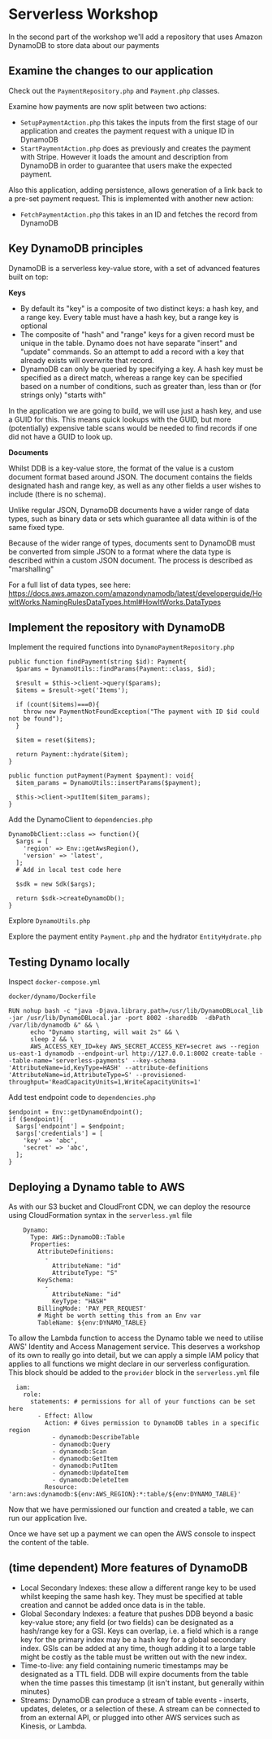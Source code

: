 # Serverless Workshop

In the second part of the workshop we'll add a repository that uses Amazon DynamoDB to store data about our payments

## Examine the changes to our application

Check out the `PaymentRepository.php` and `Payment.php` classes.

Examine how payments are now split between two actions:

* `SetupPaymentAction.php` this takes the inputs from the first stage
  of our application and creates the payment request with a unique ID in
  DynamoDB
* `StartPaymentAction.php` does as previously and creates the payment with
  Stripe. However it loads the amount and description from DynamoDB in
  order to guarantee that users make the expected payment.
  
Also this application, adding persistence, allows generation of a
link back to a pre-set payment request. This is implemented with another
new action:

* `FetchPaymentAction.php` this takes in an ID and fetches the record
  from DynamoDB

## Key DynamoDB principles

DynamoDB is a serverless key-value store, with a set of advanced
features built on top:

**Keys**

* By default its "key" is a composite of two distinct keys: a hash
  key, and a range key. Every table must have a hash key, but a range
  key is optional
* The composite of "hash" and "range" keys for a given record must be
  unique in the table. Dynamo does not have separate "insert" and
  "update" commands. So an attempt to add a record with a key that
  already exists will overwrite that record.
* DynamoDB can only be queried by specifying a key. A hash key must be
  specified as a direct match, whereas a range key can be specified based
  on a number of conditions, such as greater than, less than or (for
  strings only) "starts with"
  
In the application we are going to build, we will use just a hash key,
and use a GUID for this. This means quick lookups with the GUID, but
more (potentially) expensive table scans would be needed to find records
if one did not have a GUID to look up.

**Documents**

Whilst DDB is a key-value store, the format of the value is a custom
document format based around JSON. The document contains the fields designated hash and range key, as well as any other fields a user
wishes to include (there is no schema).

Unlike regular JSON, DynamoDB documents have a wider range of data types,
such as binary data or sets which guarantee all data within is of the
same fixed type.

Because of the wider range of types, documents sent to DynamoDB must be
converted from simple JSON to a format where the data type is described
within a custom JSON document. The process is described as "marshalling"

For a full list of data types, see here:
https://docs.aws.amazon.com/amazondynamodb/latest/developerguide/HowItWorks.NamingRulesDataTypes.html#HowItWorks.DataTypes

## Implement the repository with DynamoDB

Implement the required functions into `DynamoPaymentRepository.php`

```
public function findPayment(string $id): Payment{
  $params = DynamoUtils::findParams(Payment::class, $id);

  $result = $this->client->query($params);
  $items = $result->get('Items');

  if (count($items)===0){
    throw new PaymentNotFoundException("The payment with ID $id could not be found");
  }

  $item = reset($items);

  return Payment::hydrate($item);
}

public function putPayment(Payment $payment): void{
  $item_params = DynamoUtils::insertParams($payment);

  $this->client->putItem($item_params);
}
```

Add the DynamoClient to `dependencies.php`

```
DynamoDbClient::class => function(){
  $args = [
    'region' => Env::getAwsRegion(),
    'version' => 'latest',
  ];
  # Add in local test code here

  $sdk = new Sdk($args);

  return $sdk->createDynamoDb();
}
```

Explore `DynamoUtils.php`

Explore the payment entity `Payment.php` and the hydrator `EntityHydrate.php`

## Testing Dynamo locally

Inspect `docker-compose.yml`

`docker/dynamo/Dockerfile`

```
RUN nohup bash -c "java -Djava.library.path=/usr/lib/DynamoDBLocal_lib -jar /usr/lib/DynamoDBLocal.jar -port 8002 -sharedDb  -dbPath /var/lib/dynamodb &" && \
      echo "Dynamo starting, will wait 2s" && \
      sleep 2 && \
      AWS_ACCESS_KEY_ID=key AWS_SECRET_ACCESS_KEY=secret aws --region us-east-1 dynamodb --endpoint-url http://127.0.0.1:8002 create-table --table-name='serverless-payments' --key-schema 'AttributeName=id,KeyType=HASH' --attribute-definitions 'AttributeName=id,AttributeType=S' --provisioned-throughput='ReadCapacityUnits=1,WriteCapacityUnits=1'
```

Add test endpoint code to `dependencies.php`

```
$endpoint = Env::getDynamoEndpoint();
if ($endpoint){
  $args['endpoint'] = $endpoint;
  $args['credentials'] = [
    'key' => 'abc',
    'secret' => 'abc',
  ];
}
```

## Deploying a Dynamo table to AWS

As with our S3 bucket and CloudFront CDN, we can deploy the resource
using CloudFormation syntax in the `serverless.yml` file

```
    Dynamo:
      Type: AWS::DynamoDB::Table
      Properties:
        AttributeDefinitions:
          -
            AttributeName: "id"
            AttributeType: "S"
        KeySchema:
          -
            AttributeName: "id"
            KeyType: "HASH"
        BillingMode: 'PAY_PER_REQUEST'
        # Might be worth setting this from an Env var
        TableName: ${env:DYNAMO_TABLE}
```

To allow the Lambda function to access the Dynamo table we need to
utilise AWS' Identity and Access Management service. This deserves
a workshop of its own to really go into detail, but we can apply
a simple IAM policy that applies to all functions we might declare in
our serverless configuration. This block should be added to the
`provider` block in the `serverless.yml` file

```
  iam:
    role:
      statements: # permissions for all of your functions can be set here
        - Effect: Allow
          Action: # Gives permission to DynamoDB tables in a specific region
            - dynamodb:DescribeTable
            - dynamodb:Query
            - dynamodb:Scan
            - dynamodb:GetItem
            - dynamodb:PutItem
            - dynamodb:UpdateItem
            - dynamodb:DeleteItem
          Resource: 'arn:aws:dynamodb:${env:AWS_REGION}:*:table/${env:DYNAMO_TABLE}'
```

Now that we have permissioned our function and created a table, we
can run our application live.

Once we have set up a payment we can open the AWS console to inspect
the content of the table.

## (time dependent) More features of DynamoDB

* Local Secondary Indexes: these allow a different range key to be used
  whilst keeping the same hash key. They must be specified at table
  creation and cannot be added once data is in the table.
* Global Secondary Indexes: a feature that pushes DDB beyond a basic
  key-value store; any field (or two fields) can be designated as a
  hash/range key for a GSI. Keys can overlap, i.e. a field which is
  a range key for the primary index may be a hash key for a global
  secondary index. GSIs can be added at any time, though adding it to
  a large table might be costly as the table must be written out
  with the new index.
* Time-to-live: any field containing numeric timestamps may be designated
  as a TTL field. DDB will expire documents from the table when the time
  passes this timestamp (it isn't instant, but generally within minutes)
* Streams: DynamoDB can produce a stream of table events - inserts,
  updates, deletes, or a selection of these. A stream can be connected
  to from an external API, or plugged into other AWS services such as
  Kinesis, or Lambda.
